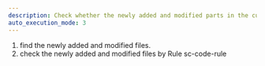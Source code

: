 ```yaml
---
description: Check whether the newly added and modified parts in the current code files comply with the code standards.
auto_execution_mode: 3
---
```


1. find the newly added and modified files.
2. check the newly added and modified files by Rule sc-code-rule